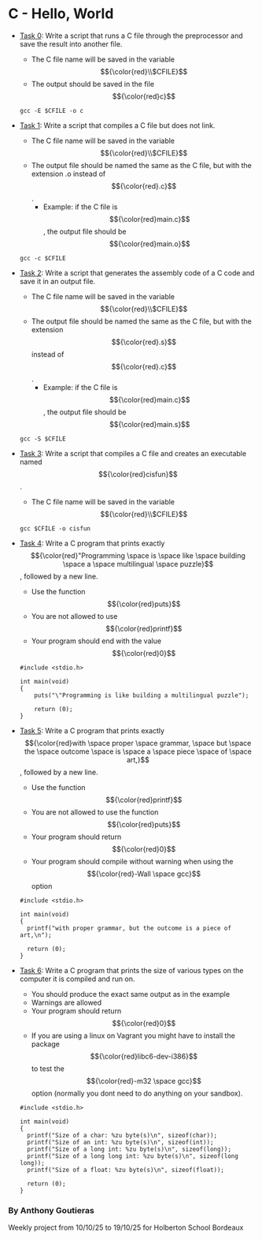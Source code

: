 
# C - Hello, World 
* [Task 0](./0-preprocessor): Write a script that runs a C file through the preprocessor and save the result into another file.

  * The C file name will be saved in the variable $${\color{red}\\$CFILE}$$
  * The output should be saved in the file $${\color{red}c}$$
  ```
  gcc -E $CFILE -o c
  ```

* [Task 1](./1-compiler): Write a script that compiles a C file but does not link.

  * The C file name will be saved in the variable $${\color{red}\\$CFILE}$$
  * The output file should be named the same as the C file, but with the extension .o instead of $${\color{red}.c}$$.
    * Example: if the C file is $${\color{red}main.c}$$, the output file should be $${\color{red}main.o}$$
  ```
  gcc -c $CFILE
  ```
* [Task 2](./2-assembler): Write a script that generates the assembly code of a C code and save it in an output file.

  * The C file name will be saved in the variable $${\color{red}\\$CFILE}$$
  * The output file should be named the same as the C file, but with the extension $${\color{red}.s}$$ instead of $${\color{red}.c}$$.
    * Example: if the C file is $${\color{red}main.c}$$, the output file should be $${\color{red}main.s}$$
  ```
  gcc -S $CFILE
  ```
  
* [Task 3](./3-name): Write a script that compiles a C file and creates an executable named $${\color{red}cisfun}$$.

  * The C file name will be saved in the variable $${\color{red}\\$CFILE}$$
  ```
  gcc $CFILE -o cisfun
  ```
  
* [Task 4](./4-puts.c): Write a C program that prints exactly $${\color{red}"Programming \space is \space like \space building \space a \space multilingual \space puzzle}$$, followed by a new line.

  * Use the function $${\color{red}puts}$$
  * You are not allowed to use $${\color{red}printf}$$
  * Your program should end with the value $${\color{red}0}$$
  ```
  #include <stdio.h>
  
  int main(void)
  {
	  puts("\"Programming is like building a multilingual puzzle");

	  return (0);
  }
  ```
  
* [Task 5](./5-printf.c): Write a C program that prints exactly $${\color{red}with \space proper \space grammar, \space but \space the \space outcome \space is \space a \space piece \space of \space art,}$$, followed by a new line.

  * Use the function $${\color{red}printf}$$
  * You are not allowed to use the function $${\color{red}puts}$$
  * Your program should return $${\color{red}0}$$
  * Your program should compile without warning when using the $${\color{red}-Wall \space gcc}$$ option
  ```
  #include <stdio.h>

  int main(void)
  {
  	printf("with proper grammar, but the outcome is a piece of art,\n");
  
  	return (0);
  }
  ```
  
* [Task 6](./6-size.c): Write a C program that prints the size of various types on the computer it is compiled and run on.

  * You should produce the exact same output as in the example
  * Warnings are allowed
  * Your program should return $${\color{red}0}$$
  * If you are using a linux on Vagrant you might have to install the package $${\color{red}libc6-dev-i386}$$ to test the $${\color{red}-m32 \space gcc}$$  option (normally you dont need to do anything on your sandbox).
  ```
  #include <stdio.h>

  int main(void)
  {
  	printf("Size of a char: %zu byte(s)\n", sizeof(char));
  	printf("Size of an int: %zu byte(s)\n", sizeof(int));
  	printf("Size of a long int: %zu byte(s)\n", sizeof(long));
  	printf("Size of a long long int: %zu byte(s)\n", sizeof(long long));
  	printf("Size of a float: %zu byte(s)\n", sizeof(float));
  
  	return (0);
  }
  ```

### By Anthony Goutieras
  Weekly project from 10/10/25 to 19/10/25 for Holberton School Bordeaux
